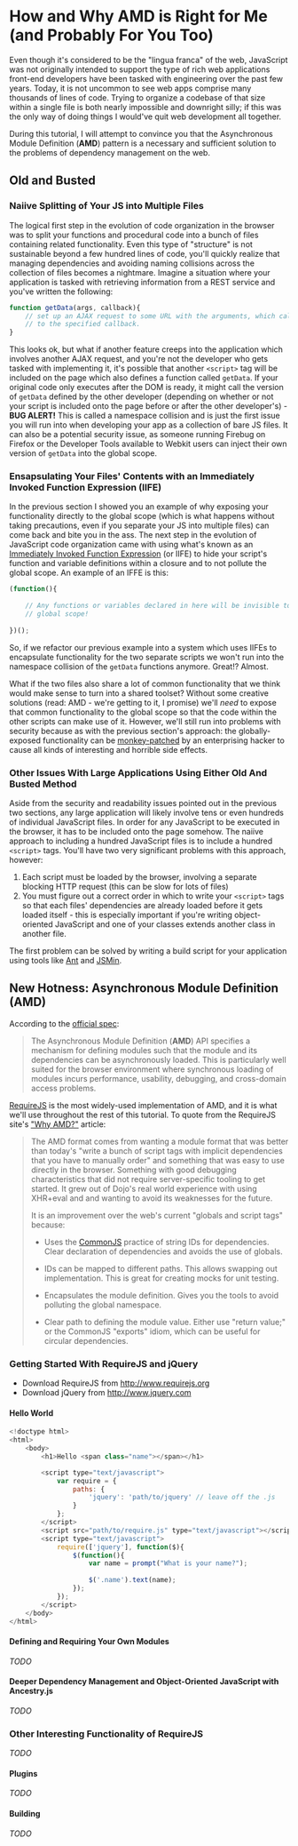 # How and Why AMD is Right for Me (and Probably For You Too)

Even though it's considered to be the "lingua franca" of the web, JavaScript was not originally intended to support the type of rich web applications front-end developers have been tasked with engineering over the past few years.  Today, it is not uncommon to see web apps comprise many thousands of lines of code.  Trying to organize a codebase of that size within a single file is both nearly impossible and downright silly; if this was the only way of doing things I would've quit web development all together.  

During this tutorial, I will attempt to convince you that the Asynchronous Module Definition (**AMD**) pattern is a necessary and sufficient solution to the problems of dependency management on the web.

## Old and Busted

### Naiive Splitting of Your JS into Multiple Files

The logical first step in the evolution of code organization in the browser was to split your functions and procedural code into a bunch of files containing related functionality.  Even this type of "structure" is not sustainable beyond a few hundred lines of code, you'll quickly realize that managing dependencies and avoiding naming collisions across the collection of files becomes a nightmare.  Imagine a situation where your application is tasked with retrieving information from a REST service and you've written the following:

```javascript
function getData(args, callback){
    // set up an AJAX request to some URL with the arguments, which calls back 
    // to the specified callback.
}
``` 

This looks ok, but what if another feature creeps into the application which involves another AJAX request, and you're not the developer who gets tasked with implementing it, it's possible that another `<script>` tag will be included on the page which also defines a function called `getData`.  If your original code only executes after the DOM is ready, it might call the version of `getData` defined by the other developer (depending on whether or not your script is included onto the page before or after the other developer's) - **BUG ALERT!**  This is called a namespace collision and is just the first issue you will run into when developing your app as a collection of bare JS files.  It can also be a potential security issue, as someone running Firebug on Firefox or the Developer Tools available to Webkit users can inject their own version of `getData` into the global scope.
    
### Ensapsulating Your Files' Contents with an Immediately Invoked Function Expression (IIFE)

In the previous section I showed you an example of why exposing your functionality directly to the global scope (which is what happens without taking precautions, even if you separate your JS into multiple files) can come back and bite you in the ass. The next step in the evolution of JavaScript code organization came with using what's known as an [Immediately Invoked Function Expression](http://benalman.com/news/2010/11/immediately-invoked-function-expression/) (or IIFE) to hide your script's function and variable definitions within a closure and to not pollute the global scope.  An example of an IFFE is this:

```javascript
(function(){
    
    // Any functions or variables declared in here will be invisible to the 
    // global scope!
    
})();
```

So, if we refactor our previous example into a system which uses IIFEs to encapsulate functionality for the two separate scripts we won't run into the namespace collision of the `getData` functions anymore. Great!? Almost.  

What if the two files also share a lot of common functionality that we think would make sense to turn into a shared toolset?  Without some creative solutions (read: AMD - we're getting to it, I promise) we'll *need* to expose that common functionality to the global scope so that the code within the other scripts can make use of it. However, we'll still run into problems with security because as with the previous section's approach: the globally-exposed functionality can be [monkey-patched](http://en.wikipedia.org/wiki/Monkey_patch) by an enterprising hacker to cause all kinds of interesting and horrible side effects.

### Other Issues With Large Applications Using Either Old And Busted Method

Aside from the security and readability issues pointed out in the previous two sections, any large application will likely involve tens or even hundreds of individual JavaScript files.  In order for any JavaScript to be executed in the browser, it has to be included onto the page somehow. The naiive approach to including a hundred JavaScript files is to include a hundred `<script>` tags.  You'll have two very significant problems with this approach, however:
    
1. Each script must be loaded by the browser, involving a separate blocking HTTP request (this can be slow for lots of files)
2. You must figure out a correct order in which to write your `<script>` tags so that each files' dependencies are already loaded before it gets loaded itself - this is especially important if you're writing object-oriented JavaScript and one of your classes extends another class in another file.
    
The first problem can be solved by writing a build script for your application using tools like [Ant](http://ant.apache.org/) and [JSMin](http://www.crockford.com/javascript/jsmin.html).

## New Hotness: Asynchronous Module Definition (AMD)

According to the [official spec](https://github.com/amdjs/amdjs-api/wiki/AMD):

> The Asynchronous Module Definition (**AMD**) API specifies a mechanism for 
> defining modules such that the module and its dependencies can be 
> asynchronously loaded. This is particularly well suited for the browser 
> environment where synchronous loading of modules incurs performance, 
> usability, debugging, and cross-domain access problems.

[RequireJS](http://requirejs.org) is the most widely-used implementation of AMD, and it is what we'll use throughout the rest of this tutorial. To quote from the RequireJS site's ["Why AMD?"](http://requirejs.org/docs/whyamd.html) article:

> The AMD format comes from wanting a module format that was better than 
> today's "write a bunch of script tags with implicit dependencies that you 
> have to manually order" and something that was easy to use directly in the 
> browser. Something with good debugging characteristics that did not require 
> server-specific tooling to get started. It grew out of Dojo's real world 
> experience with using XHR+eval and and wanting to avoid its weaknesses for 
> the future.
> 
> It is an improvement over the web's current "globals and script tags" 
> because:
>
> * Uses the [CommonJS](http://groups.google.com/group/commonjs) practice of 
>   string IDs for dependencies. Clear declaration of dependencies and avoids 
>   the use of globals.
>
> * IDs can be mapped to different paths. This allows swapping out 
>   implementation. This is great for creating mocks for unit testing. 
>
> * Encapsulates the module definition. Gives you the tools to avoid polluting 
>   the global namespace.
>
> * Clear path to defining the module value. Either use "return value;" or the 
>   CommonJS "exports" idiom, which can be useful for circular dependencies.

### Getting Started With RequireJS and jQuery

 * Download RequireJS from http://www.requirejs.org
 * Download jQuery from http://www.jquery.com

#### Hello World

```javascript
<!doctype html>
<html>
    <body>
        <h1>Hello <span class="name"></span></h1>

        <script type="text/javascript">
            var require = {
                paths: {
                    'jquery': 'path/to/jquery' // leave off the .js
                }
            };
        </script>
        <script src="path/to/require.js" type="text/javascript"></script>
        <script type="text/javascript">
            require(['jquery'], function($){
                $(function(){
                    var name = prompt("What is your name?");
                    
                    $('.name').text(name);
                });
            });
        </script>
    </body>
</html>
```

#### Defining and Requiring Your Own Modules

*TODO*

#### Deeper Dependency Management and Object-Oriented JavaScript with Ancestry.js

*TODO*

### Other Interesting Functionality of RequireJS

*TODO*

#### Plugins

*TODO*

#### Building

*TODO*


